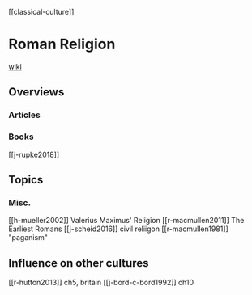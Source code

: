 [[classical-culture]]
# Roman Religion
[wiki](https://en.wikipedia.org/wiki/Religion-in-ancient-Rome)


## Overviews
### Articles
### Books
[[j-rupke2018]]

## Topics
### Misc.
[[h-mueller2002]] Valerius Maximus' Religion
[[r-macmullen2011]] The Earliest Romans
[[j-scheid2016]] civil reliigon
[[r-macmullen1981]] "paganism"


## Influence on other cultures
[[r-hutton2013]] ch5, britain
[[j-bord-c-bord1992]] ch10